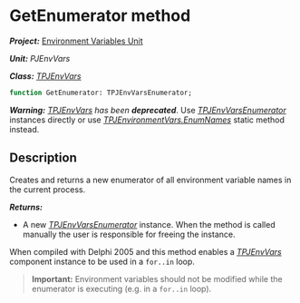 # GetEnumerator method

***Project:*** [Environment Variables Unit](../API.md)

***Unit:*** _PJEnvVars_

***Class:*** [_TPJEnvVars_](./TPJEnvVars.md)

```pascal
function GetEnumerator: TPJEnvVarsEnumerator;
```

***Warning:*** *[_TPJEnvVars_](./TPJEnvVars.md) has been **deprecated***. Use [_TPJEnvVarsEnumerator_](./TPJEnvVarsEnumerator.md) instances directly or use [_TPJEnvironmentVars.EnumNames_](./TPJEnvironmentVars-EnumNames.md) static method instead.

## Description

Creates and returns a new enumerator of all environment variable names in the current process.

***Returns:***

* A new [_TPJEnvVarsEnumerator_](./TPJEnvVarsEnumerator.md) instance. When the method is called manually the user is responsible for freeing the instance.

When compiled with Delphi 2005 and this method enables a [_TPJEnvVars_](./TPJEnvVars.md) component instance to be used in a `for..in` loop.

> **Important:** Environment variables should not be modified while the enumerator is executing (e.g. in a `for..in` loop).

